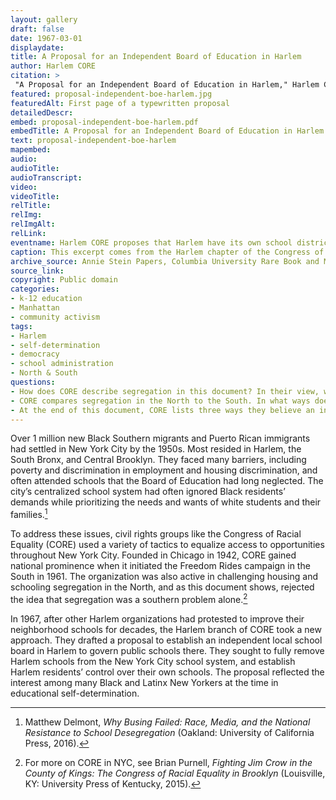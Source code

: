 ```yaml
--- 
layout: gallery
draft: false
date: 1967-03-01
displaydate: 
title: A Proposal for an Independent Board of Education in Harlem
author: Harlem CORE
citation: >
 "A Proposal for an Independent Board of Education in Harlem," Harlem CORE, in New York City Civil Rights History Project, Accessed: [Month Day, Year], https://nyccivilrightshistory.org/gallery/proposal-independent-boe-harlem.
featured: proposal-independent-boe-harlem.jpg
featuredAlt: First page of a typewritten proposal
detailedDescr: 
embed: proposal-independent-boe-harlem.pdf
embedTitle: A Proposal for an Independent Board of Education in Harlem
text: proposal-independent-boe-harlem
mapembed: 
audio: 
audioTitle: 
audioTranscript: 
video: 
videoTitle: 
relTitle: 
relImg: 
relImgAlt: 
relLink: 
eventname: Harlem CORE proposes that Harlem have its own school district.
caption: This excerpt comes from the Harlem chapter of the Congress of Racial Equality’s (CORE) proposal for an independent school Board of Education in Harlem in 1967.
archive_source: Annie Stein Papers, Columbia University Rare Book and Manuscript Library, Box 9, Folder 14.
source_link: 
copyright: Public domain
categories: 
- k-12 education
- Manhattan
- community activism
tags: 
- Harlem
- self-determination
- democracy
- school administration
- North & South
questions: 
- How does CORE describe segregation in this document? In their view, what makes community control of schools a powerful challenge to segregated schooling?
- CORE compares segregation in the North to the South. In what ways does CORE describe segregation in the North as different or similar to that of the South?
- At the end of this document, CORE lists three ways they believe an independent school board in Harlem would bring “about changes needed to improve the schools.” What are those three ways? Do you agree?
--- 
```


Over 1 million new Black Southern migrants and Puerto Rican immigrants had settled in New York City by the 1950s. Most resided in Harlem, the South Bronx, and Central Brooklyn. They faced many barriers, including poverty and discrimination in employment and housing discrimination, and often attended schools that the Board of Education had long neglected. The city’s centralized school system had often ignored Black residents’ demands while prioritizing the needs and wants of white students and their families.[^1]

To address these issues, civil rights groups like the Congress of Racial Equality (CORE) used a variety of tactics to equalize access to opportunities throughout New York City. Founded in Chicago in 1942, CORE gained national prominence when it initiated the Freedom Rides campaign in the South in 1961. The organization was also active in challenging housing and schooling segregation in the North, and as this document shows, rejected the idea that segregation was a southern problem alone.[^2]

In 1967, after other Harlem organizations had protested to improve their neighborhood schools for decades, the Harlem branch of CORE took a new approach. They drafted a proposal to establish an independent local school board in Harlem to govern public schools there. They sought to fully remove Harlem schools from the New York City school system, and establish Harlem residents’ control over their own schools. The proposal reflected the interest among many Black and Latinx New Yorkers at the time in educational self-determination.

[^1]: Matthew Delmont, *Why Busing Failed: Race, Media, and the National Resistance to School Desegregation* (Oakland: University of California Press, 2016).

[^2]: For more on CORE in NYC, see Brian Purnell, *Fighting Jim Crow in the County of Kings: The Congress of Racial Equality in Brooklyn* (Louisville, KY: University Press of Kentucky, 2015).
